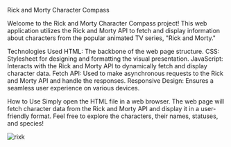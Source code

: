 Rick and Morty Character Compass


Welcome to the Rick and Morty Character Compass project! This web application utilizes the Rick and Morty API to fetch and display information about characters from the popular animated TV series, "Rick and Morty."

Technologies Used
HTML: The backbone of the web page structure.
CSS: Stylesheet for designing and formatting the visual presentation.
JavaScript: Interacts with the Rick and Morty API to dynamically fetch and display character data.
Fetch API: Used to make asynchronous requests to the Rick and Morty API and handle the responses.
Responsive Design: Ensures a seamless user experience on various devices.

How to Use
Simply open the HTML file in a web browser.
The web page will fetch character data from the Rick and Morty API and display it in a user-friendly format.
Feel free to explore the characters, their names, statuses, and species!


![rixk](https://github.com/Iulia2191/Rick-and-Morty-Character-Compass/assets/125976840/3773b29b-edac-451a-9424-2fa95536a909)

